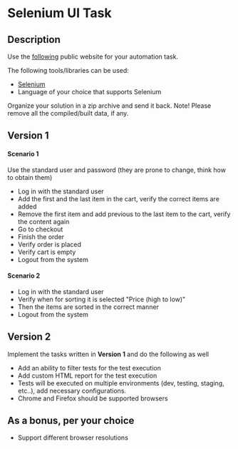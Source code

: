 # Selenium UI Task

## Description

Use the [following](https://www.saucedemo.com/) public website for your automation task.

The following tools/libraries can be used:
* [Selenium](https://www.selenium.dev/)
* Language of your choice that supports Selenium

Organize your solution in a zip archive and send it back. 
Note! Please remove all the compiled/built data, if any. 

## Version 1
#### Scenario 1
Use the standard user and password (they are prone to change, think how to obtain them)
- Log in with the standard user
- Add the first and the last item in the cart, verify the correct items are added
- Remove the first item and add previous to the last item to the cart, verify the content again
- Go to checkout
- Finish the order
- Verify order is placed
- Verify cart is empty
- Logout from the system

#### Scenario 2

- Log in with the standard user
- Verify when for sorting it is selected "Price (high to low)"
- Then the items are sorted in the correct manner
- Logout from the system

## Version 2
Implement the tasks written in **Version 1** and do the following as well
- Add an ability to filter tests for the test execution 
- Add custom HTML report for the test execution
- Tests will be executed on multiple environments (dev, testing, staging, etc..), add necessary configurations.
- Chrome and Firefox should be supported browsers

## As a bonus, per your choice
- Support different browser resolutions
